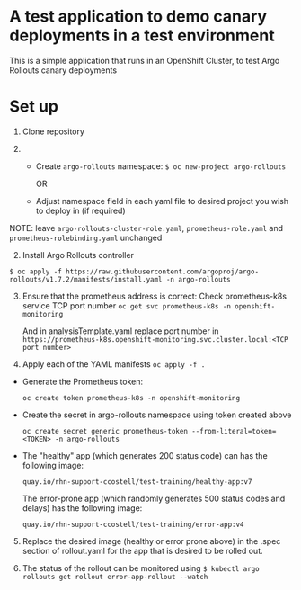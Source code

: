 # A test application to demo canary deployments in a test environment

This is a simple application that runs in an OpenShift Cluster, to test Argo Rollouts canary deployments

# Set up

1. Clone repository

2. - Create `argo-rollouts` namespace: `$ oc new-project argo-rollouts` 
     
     OR

   - Adjust namespace field in each yaml file to desired project you wish to deploy in (if required) 

NOTE: leave `argo-rollouts-cluster-role.yaml`, `prometheus-role.yaml` and `prometheus-rolebinding.yaml` unchanged 

2. Install Argo Rollouts controller

 `$ oc apply -f https://raw.githubusercontent.com/argoproj/argo-rollouts/v1.7.2/manifests/install.yaml -n argo-rollouts` 

3. Ensure that the prometheus address is correct: Check prometheus-k8s service TCP port number `oc get svc prometheus-k8s -n openshift-monitoring` 

   And in analysisTemplate.yaml replace port number in `https://prometheus-k8s.openshift-monitoring.svc.cluster.local:<TCP port number>`

4. Apply each of the YAML manifests `oc apply -f .`

- Generate the Prometheus token:

  `oc create token prometheus-k8s -n openshift-monitoring` 

- Create the secret in argo-rollouts namespace using token created above

  `oc create secret generic prometheus-token --from-literal=token=<TOKEN> -n argo-rollouts`

- The "healthy" app (which generates 200 status code) can has the following image: 

  `quay.io/rhn-support-ccostell/test-training/healthy-app:v7`

  The error-prone app (which randomly generates 500 status codes and delays) has the following image:

  `quay.io/rhn-support-ccostell/test-training/error-app:v4`

5. Replace the desired image (healthy or error prone above) in the .spec section of rollout.yaml for the app that is desired to be rolled out.

6. The status of the rollout can be monitored using `$ kubectl argo rollouts get rollout error-app-rollout --watch`